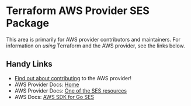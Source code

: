 # Terraform AWS Provider SES Package
<!-- markdownlint-disable MD026 -->
This area is primarily for AWS provider contributors and maintainers. For information on _using_ Terraform and the AWS provider, see the links below.


## Handy Links
* [Find out about contributing](../../../docs/contributing) to the AWS provider!
* AWS Provider Docs: [Home](https://registry.terraform.io/providers/hashicorp/aws/latest/docs)
* AWS Provider Docs: [One of the SES resources](https://registry.terraform.io/providers/hashicorp/aws/latest/docs/resources/ses_active_receipt_rule_set)
* AWS Docs: [AWS SDK for Go SES](https://docs.aws.amazon.com/sdk-for-go/api/service/ses/)
